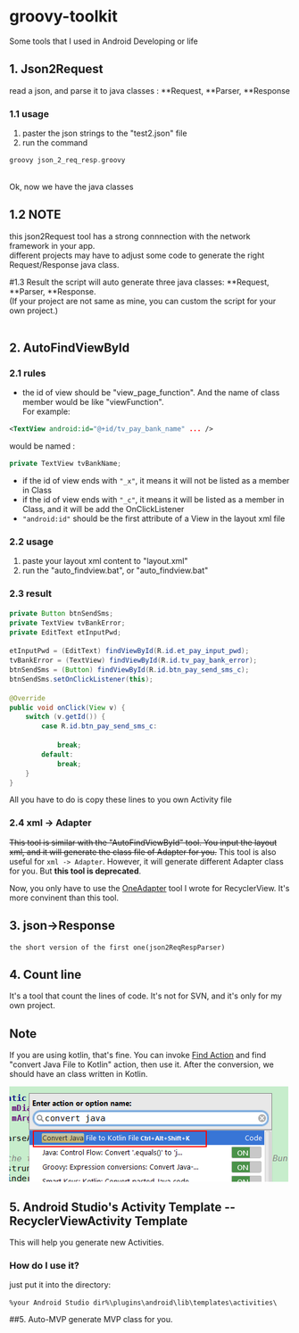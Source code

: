 # groovy-toolkit
Some tools that I used in Android Developing or life


## 1. Json2Request 
read a json, and parse it to java classes : **Request, **Parser, **Response

### 1.1 usage
1. paster the json strings to the "test2.json" file
2. run the command 
```groovy
groovy json_2_req_resp.groovy
```
<br/>
Ok, now we have the java classes

	
## 1.2 NOTE
this json2Request tool has a strong connnection with the network framework in your app. <br/>
different projects may have to adjust some code to generate the right Request/Response java class.<br/>

#1.3 Result
the script will auto generate three java classes: **Request, **Parser, **Response. <br/>
(If your project are not same as mine, you can custom the script for your own project.)
<br/><br/>


## 2. AutoFindViewById

### 2.1 rules
* the id of view should be "view_page_function". And the name of class member would be like "viewFunction". <br/>
For example: <br/>
```xml
<TextView android:id="@+id/tv_pay_bank_name" ... /> 
```
would be named :
```java
private TextView tvBankName;
```
*  if the id of view ends with ```"_x"```, it means it will not be listed as a member in Class
* if the id of view ends with ```"_c"```, it means it will be listed as a member in Class, and it will be add the OnClickListener
* ``` "android:id" ``` should be the first attribute of a View in the layout xml file

### 2.2 usage
1. paste your layout xml content to "layout.xml"
2. run the "auto_findview.bat",  or "auto_findview.bat"

### 2.3 result
```java
private Button btnSendSms;
private TextView tvBankError;
private EditText etInputPwd;

etInputPwd = (EditText) findViewById(R.id.et_pay_input_pwd);
tvBankError = (TextView) findViewById(R.id.tv_pay_bank_error);
btnSendSms = (Button) findViewById(R.id.btn_pay_send_sms_c);
btnSendSms.setOnClickListener(this);

@Override
public void onClick(View v) {
	switch (v.getId()) {
		case R.id.btn_pay_send_sms_c:
			
			break;
		default:
			break;
	}
}

```
All you have to do is copy these lines to you own Activity file

### 2.4 xml -> Adapter
~~This tool is similar with the "AutoFindViewById" tool. You input the layout xml, and it will generate the class file of Adapter for you.~~
This tool is also useful for `xml -> Adapter`. However, it will generate different Adapter class for you. But **this tool is deprecated**. 

Now, you only have to use the [OneAdapter](https://github.com/SixCan/AndroidAbove5/tree/master/SupportDemo/app/src/main/java/cn/six/sup/rv/one_adapter) tool I wrote for RecyclerView. It's more convinent than this tool. 

## 3. json->Response
	the short version of the first one(json2ReqRespParser)

	
## 4. Count line
It's a tool that count the lines of code. It's not for SVN, and it's only for my own project.

## Note
If you are using kotlin, that's fine. You can invoke [Find Action](https://www.jetbrains.com/help/idea/2016.1/navigating-to-action.html?origin=old_help) and find "convert Java File to Kotlin" action, then use it. After the conversion, we should have an class written in Kotlin.

![](/images/convert2kotlin.png)

## 5. Android Studio's Activity Template -- RecyclerViewActivity Template
This will help you generate new Activities. 

### How do I use it?
just put it into the directory:

`%your Android Studio dir%\plugins\android\lib\templates\activities\`

##5. Auto-MVP
generate MVP class for you. 